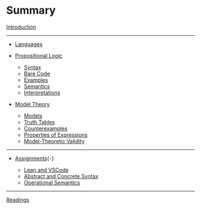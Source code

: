 
# Summary

[Introduction](./introduction.md)

---

- [Languages](./languages.md)
  
- [Propositional Logic]()

  - [Syntax](./DMT1/Lectures/L02_propLogic/formal/syntax.lean.md)
  - [Bare Code](./DMT1/Library/propLogic/syntax.lean.md)
  - [Examples](./DMT1/Lectures/L02_propLogic/formal/axioms.lean.md)
  - [Semantics](./DMT1/Lectures/L02_propLogic/formal/semantics.lean.md)
  - [Interpretations](./DMT1/Lectures/L02_propLogic/formal/interpretation.lean.md)

- [Model Theory](./modelTheory.md)
  - [Models](./DMT1/Lectures/L03_modelTheory/models.lean.md)
  - [Truth Tables](./DMT1/Lectures/L03_modelTheory/truthTable.lean.md)
  - [Counterexamples](./DMT1/Lectures/L03_modelTheory/counterexamples.lean.md)
  - [Properties of Expressions](./DMT1/Lectures/L03_modelTheory/properties.lean.md)
  - [Model-Theoretic Validity](./DMT1/Lectures/L03_modelTheory/validity.lean.md)
  
---

- [Assignments](){-}

  - [Lean and VSCode](./Assignments/a1.md)
  - [Abstract and Concrete Syntax](./Assignments/a2.md)
  - [Operational Semantics](./Assignments/a3.md)

---

[Readings](./resources.md)
